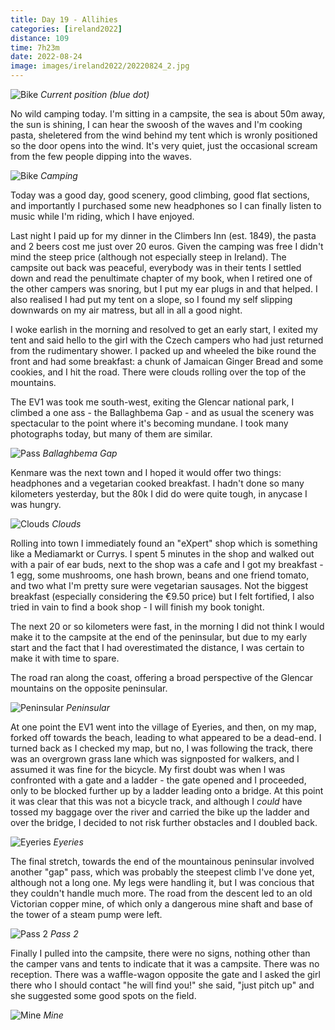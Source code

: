 ```yaml
--- 
title: Day 19 - Allihies
categories: [ireland2022]
distance: 109
time: 7h23m
date: 2022-08-24
image: images/ireland2022/20220824_2.jpg
---
```


![Bike](/images/ireland2022/20220824_map.jpg) 
*Current position (blue dot)*

No wild camping today. I'm sitting in a campsite, the sea is about 50m away,
the sun is shining, I can hear the swoosh of the waves and I'm cooking pasta,
sheletered from the wind behind my tent which is wronly positioned so the door
opens into the wind. It's very quiet, just the occasional scream from the few
people dipping into the waves.

![Bike](/images/ireland2022/20220824_8.jpg) 
*Camping*

Today was a good day, good scenery, good climbing, good flat sections, and
importantly I purchased some new headphones so I can finally listen to music
while I'm riding, which I have enjoyed.

Last night I paid up for my dinner in the Climbers Inn (est. 1849), the pasta
and 2 beers cost me just over 20 euros. Given the camping was free I didn't
mind the steep price (although not especially steep in Ireland). The campsite
out back was peaceful, everybody was in their tents I settled down and read
the penultimate chapter of my book, when I retired one of the other campers
was snoring, but I put my ear plugs in and that helped. I also realised I had
put my tent on a slope, so I found my self slipping downwards on my air
matress, but all in all a good night.

I woke earlish in the morning and resolved to get an early start, I exited my
tent and said hello to the girl with the Czech campers who had just returned
from the rudimentary shower. I packed up and wheeled the bike round the front
and had some breakfast: a chunk of Jamaican Ginger Bread and some cookies, and
I hit the road. There were clouds rolling over the top of the mountains.

The EV1 was took me south-west, exiting the Glencar national park, I climbed a
one ass - the Ballaghbema Gap - and as usual the scenery was spectacular to
the point where it's becoming mundane. I took many photographs today, but many
of them are similar.

![Pass](/images/ireland2022/20220824_2.jpg) 
*Ballaghbema Gap*

Kenmare was the next town and I hoped it would offer two things: headphones
and a vegetarian cooked breakfast. I hadn't done so many kilometers yesterday,
but the 80k I did do were quite tough, in anycase I was hungry.

![Clouds](/images/ireland2022/20220824_3.jpg) 
*Clouds*

Rolling into town I immediately found an "eXpert" shop which is something like
a Mediamarkt or Currys. I spent 5 minutes in the shop and walked out with a
pair of ear buds, next to the shop was a cafe and I got my breakfast - 1 egg,
some mushrooms, one hash brown, beans and one friend tomato, and two what I'm
pretty sure were vegetarian sausages. Not the biggest breakfast (especially
considering the €9.50 price) but I felt fortified, I also tried in vain to
find a book shop - I will finish my book tonight.

The next 20 or so kilometers were fast, in the morning I did not think I would
make it to the campsite at the end of the peninsular, but due to my early
start and the fact that I had overestimated the distance, I was certain to
make it with time to spare.

The road ran along the coast, offering a broad perspective of the Glencar
mountains on the opposite peninsular.

![Peninsular](/images/ireland2022/20220824_4.jpg) 
*Peninsular*

At one point the EV1 went into the village of Eyeries, and then, on my map,
forked off towards the beach, leading to what appeared to be a dead-end. I
turned back as I checked my map, but no, I was following the track, there was
an overgrown grass lane which was signposted for walkers, and I assumed it was
fine for the bicycle. My first doubt was when I was confronted with a gate and
a ladder - the gate opened and I proceeded, only to be blocked further up by a
ladder leading onto a bridge. At this point it was clear that this was not a
bicycle track, and although I _could_ have tossed my baggage over the river and
carried the bike up the ladder and over the bridge, I decided to not risk
further obstacles and I doubled back.

![Eyeries](/images/ireland2022/20220824_5.jpg) 
*Eyeries*

The final stretch, towards the end of the mountainous peninsular involved
another "gap" pass, which was probably the steepest climb I've done yet,
although not a long one. My legs were handling it, but I was concious that
they couldn't handle much more. The road from the descent led to an old
Victorian copper mine, of which only a dangerous mine shaft and base of the
tower of a steam pump were left.

![Pass 2](/images/ireland2022/20220824_6.jpg) 
*Pass 2*

Finally I pulled into the campsite, there were no signs, nothing other than
the camper vans and tents to indicate that it was a campsite. There was no
reception. There was a waffle-wagon opposite the gate and I asked the girl
there who I should contact "he will find you!" she said, "just pitch up" and
she suggested some good spots on the field.

![Mine](/images/ireland2022/20220824_7.jpg) 
*Mine*

